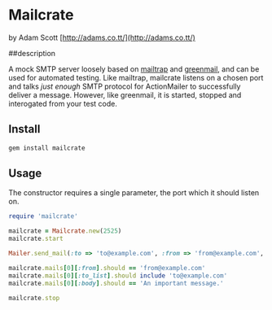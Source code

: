 # Mailcrate

by Adam Scott [http://adams.co.tt/](http://adams.co.tt/)

##description

A mock SMTP server loosely based on [mailtrap](http://rubymatt.rubyforge.org/mailtrap/) and [greenmail](http://www.icegreen.com/greenmail/), and can be used for automated testing. Like mailtrap, mailcrate listens on a chosen port and talks _just enough_ SMTP protocol for ActionMailer to successfully deliver a message. However, like greenmail, it is started, stopped and interogated from your test code.

## Install

```Bash
gem install mailcrate
```

## Usage

The constructor requires a single parameter, the port which it should listen on. 

```Ruby
require 'mailcrate'

mailcrate = Mailcrate.new(2525)
mailcrate.start

Mailer.send_mail(:to => 'to@example.com', :from => 'from@example.com', :body => 'An important message.')

mailcrate.mails[0][:from].should == 'from@example.com'
mailcrate.mails[0][:to_list].should include 'to@example.com'
mailcrate.mails[0][:body].should == 'An important message.'

mailcrate.stop
```
